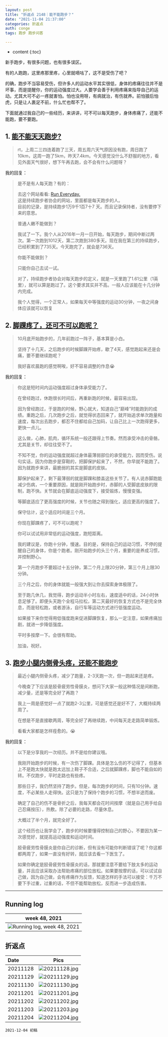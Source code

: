 ```yaml
---
layout: post
title: "折返点 2148｜能不能跑步？"
date: "2021-11-04 21:37:00"
categories: 折返点
auth: conge
tags: 跑步 跑步问答

---
```

* content
{:toc}

新手跑步，有很多问题，也有很多误区。

有的人跑跑，这里疼那里疼，心里就嘀咕了，这不是受伤了吧？

的确，跑步不当容易受伤，但许多人的运动水平其实很低，身体的疼痛往往并不是坏事，而是提醒你，你的运动强度过大。人要学会善于利用疼痛来指导自己的运动。尤其大可不必一疼就害怕。怕也没用呀，有病就治，有伤就养。前怕狼后怕虎，只是让人裹足不前，什么忙也帮不了。

下面就通过我自己的一些经历，来讲讲，可不可以每天跑步，身体疼痛了，还能不能跑，要不要跑。




## 1. [能不能天天跑步?](https://douc.cc/29a0Yu)

> rt，上周二三四连着跑了三天，周五周六天气原因没有跑，周日跑了10km，这周一跑了5km，昨天7.4km。今天感觉没什么不舒服的地方，看见外面天气很好，想下午再去跑，会不会有什么问题呀？

我的回复：

> 是不是有人每天跑？有的：
>
> 去这个网站看看: [Run Everyday.](https://runeveryday.com/all_active_streaks.php)  
> 这是持续跑步者协会的网站，里面都是每天跑步的人。  
> 目前的记录，是持续跑步1万9千1百7十7 天。而且记录保持者，没有要停下来的意思。  

> 普通人嫩不能做到？
>
> 我试了一下。我个人从2016年一月一日开始，每天跑步，期间中断过两次。第一次跑到1012天，第二次跑到380多天。现在我在第三的持续跑步，已经积累到了735天。今天跑完了，就会是736天。
>
> 你能不能做到？
>
> 只能你自己去试一试。
>
> 对了，持续跑步者协会对每天跑步的定义，就是一天里跑了1.61公里（1英里），就可以算是跑过了。这个要求其实并不高。一般人应该能在十几分钟内完成。
>
> 我个人觉得，一个正常人，如果每天中等强度的运动30分钟，一夜之间身体应该就可以恢复

## 2. [脚踝疼了，还可不可以跑呢？](https://douc.cc/1uGduQ)

> 10月底开始跑步的，几年前跑过一阵子，基本算是小白。
>
> 坚持了十几天，之后跑步的时候脚踝开始疼，歇了4天，感觉跑起来还是会痛，要不要继续跑呢？
>
> 我好喜欢晨跑的感觉啊唉，好不容易调整的作息😭

我的回复：

> 你这是短时间内运动强度超过身体承受能力了。
>
> 在曾经跑过，休跑很长时间后，再重新跑的时候，最容易出现。
>
> 因为曾经跑过，于是跑的时候，野心就大，知道自己“巅峰”时能跑到的成绩。重跑之后，几次跑步之后，就觉得状态回来了，就开始追求单次跑量和速度，每次出去跑步，都忍不住都给自己加码，让自己比上一次跑得更多，更快一点儿。
>
> 这么做，心肺，肌肉，循环系统一般还跟得上节奏。然而承受冲击的骨骼，尤其是关节，却往往受不了。
>
> 不知不觉，你的运动强度就超过身体最薄弱部位的承受能力，因而受伤。说句实话，因为你跑步是穿鞋的，把脚保护起来了，不然，你早就不能跑了。因为就跑步来讲，最脆弱的其实是脚底的皮肤。
>
> 脚保护起来了，剩下最薄弱的就是脚踝和膝盖这些关节了。有人说赤脚跑能减少伤病，一个重要原因，就是刚开始跑步时，赤脚的人受脚底皮肤的限制，跑不快。关节就会在脚底运动强度下，接受锻炼，慢慢变强。
>
> 等脚底适应了更高强度的时候，关节也随之得到强化，适应更高的强度了。
>
> 保守估计，这个适应时间是三个月。
>
> 你现在脚踝疼了，可不可以跑呢？
>
> 你可以试试用非常低的运动强度，跑短距离。
>
> 我的建议是，你跑十分钟，慢速。目的是，保持自己的运动习惯，不停的提醒自己的身体，你是个跑者。刚开始跑步的头三个月，重要的是养成习惯，并控制野心。
>
> 第一个月跑步不要超过十五分钟，第二个月上限20分钟，第三个月上限30分钟。
>
> 三个月之后，你的身体就能一般强大到让你去探索身体极限了。
>
> 至于跑几休几，我觉得，跑步运动半小时左右，速度适中的话，24小时休息足够了。即便头天跑个全程马拉松，第二天最好的恢复方式也不是完全休息，而是轻松跑，或者游泳，自行车等运动方式进行低强度运动。
>
> 如果接下来你觉得用低强度跑来促进脚踝恢复，那么一定注意，如果疼痛加剧，就进一步降低强度。
>
> 平时多按摩一下。会很有帮助。
>
> 加油，祝好。

## 3. [跑步小腿内侧骨头疼，还能不能跑步 ](https://douc.cc/1HkBR1)

> 最近小腿内侧骨头疼，减少了跑量，2-3天跑一次，但一跑起来还是疼。
>
> 今晚查了下应该是胫骨疲劳性骨膜炎，想问下大家一般这种情况是间断跑，减少量，还是等完全好了再跑？
>
> 我上一周是感觉好一点了就跑2-3公里，可是感觉还是好不了，大概持续两周了。
>
> 在想是不是直接歇两周，等完全好了再继续跑，中间每天走走路简单锻炼。
>
> 看看大家都是怎样痊愈的。😭

我的回复：

> 以下是分享我的一次经历。并不是给你建议哦。
>
> 我刚开始跑步的时候，有一次伤了脚踝。具体是怎么伤的不记得了，但基本上不是跑太快就是跑太远加上鞋子不合适，之后就脚踝疼，脚也不能自如的转。不仅跑步，平时走路也有些疼。
>
> 那些日子，我仍然坚持了跑步。但是，每次跑步的时间，只有10分钟。速度，不必某些人走得快。这只是为了保持个跑步的习惯，不想半途而废。
>
> 确定了自己的伤不是骨折之后，我每天都会花时间按摩（就是自己用手给自己忍痛按压），热敷。除了必要的走路，尽量休息。
>
> 大概过了半个月，就完全好了。
>
> 这个经历也让我学会了，跑步的时候要懂得控制自己的野心，不要因为某一次感觉好，就提高运动强度和运动时间。
>
> 胫骨疲劳性骨膜炎是你自己的诊断，但有没有可能你判断错误了呢？你这都都两周了，如果一直没有好转，就应该去看一下医生了。
>
> 如果你确定是胫骨疲劳性骨膜炎的话，那就要注意不要给下肢太多的运动量，并且应该采取办法帮助疼痛的部位放松。如果要按摩的话，可以试试自己做，因为自己做，会有疼痛作为反馈，知道怎样的手法可以接受：千万不要下手过重，过重的话，不但不能帮助放松，反而进一步造成伤害。

----

## Running log

|week 48, 2021|
|:----:|
|![Running log, week 48, 2021](/assets/images/折返点/2021_wk48.png)|


## 折返点

|Date|Pics|
|:----|:----:|
|20211128|![20211128.jpg](/assets/images/折返点/20211128.jpg)  |
|20211129|![20211129.jpg](/assets/images/折返点/20211129.jpg)  |
|20211130|![20211130.jpg](/assets/images/折返点/20211130.jpg)  |
|20211201|![20211201.jpg](/assets/images/折返点/20211201.jpg)  |
|20211202|![20211202.jpg](/assets/images/折返点/20211202.jpg)  |
|20211203|![20211203.jpg](/assets/images/折返点/20211203.jpg)  |
|20211204|![20211204.jpg](/assets/images/折返点/20211204.jpg)  |


```
2021-12-04 初稿
```
